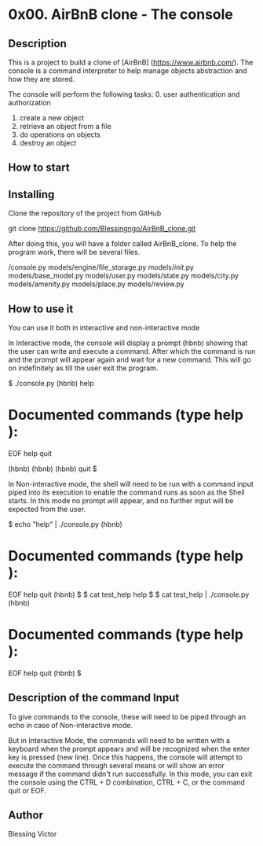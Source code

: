 # 0x00. AirBnB clone - The console

## Description

This is a project to build a clone of [AirBnB] (https://www.airbnb.com/).
The console is a command interpreter to help manage objects abstraction and how they are stored.

The console will perform the following tasks:
0. user authentication and authorization
1. create a new object
2. retrieve an object from a file
3. do operations on objects
4. destroy an object

## How to start

## Installing
Clone the repository of the project from GitHub

git clone https://github.com/Blessingngo/AirBnB_clone.git

After doing this, you will have a folder called AirBnB_clone. To help the program work, there will be several files.

/console.py
models/engine/file_storage.py
models/_init_.py
models/base_model.py
models/user.py
models/state.py
models/city.py
models/amenity.py
models/place.py
models/review.py

## How to use it

You can use it both in interactive and non-interactive mode

In Interactive mode, the console will display a prompt (hbnb) showing that the user can write and execute a command. After which the command is run and the prompt will appear again and wait for a new command. This will go on indefinitely as till the user exit the program.

$ ./console.py
(hbnb) help

Documented commands (type help <topic>):
========================================
EOF  help  quit

(hbnb) 
(hbnb) 
(hbnb) quit
$

In Non-interactive mode, the shell will need to be run with a command input piped into its execution to enable the command runs as soon as the Shell starts. In this mode no prompt will appear, and no further input will be expected from the user.

$ echo "help" | ./console.py
(hbnb)

Documented commands (type help <topic>):
========================================
EOF  help  quit
(hbnb) 
$
$ cat test_help
help
$
$ cat test_help | ./console.py
(hbnb)

Documented commands (type help <topic>):
========================================
EOF  help  quit
(hbnb) 
$


## Description of the command Input

To give commands to the console, these will need to be piped through an echo in case of Non-interactive mode.

But in Interactive Mode, the commands will need to be written with a keyboard when the prompt appears and will be recognized when the enter key is pressed (new line). Once this happens, the console will attempt to execute the command through several means or will show an error message if the command didn't run successfully. In this mode, you can exit the console  using the CTRL + D combination, CTRL + C, or the command quit or EOF.

## Author

Blessing Victor
